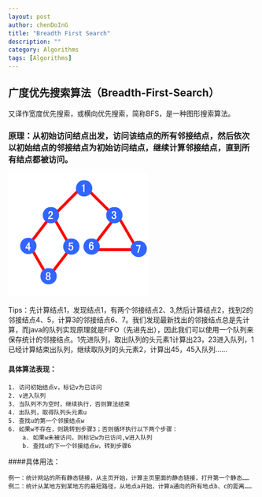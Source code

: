 ```yaml
---
layout: post
author: chenDoInG
title: "Breadth First Search"
description: ""
category: Algorithms
tags: [Algorithms]
---
```

## 广度优先搜索算法（Breadth-First-Search）

 又译作宽度优先搜索，或横向优先搜索，简称BFS，是一种图形搜索算法。

### 原理：从初始访问结点出发，访问该结点的所有邻接结点，然后依次以初始结点的邻接结点为初始访问结点，继续计算邻接结点，直到所有结点都被访问。

![alt='bfs'](/public/img/bfs.png)

Tips：先计算结点1，发现结点1，有两个邻接结点2、3,然后计算结点2，找到2的邻接结点4、5，计算3的邻接结点6、7。我们发现最新找出的邻接结点总是先计算，而java的队列实现原理就是FIFO（先进先出），因此我们可以使用一个队列来保存统计的邻接结点。1先进队列，取出队列的头元素1计算出23，23进入队列，1已经计算结束出队列，继续取队列的头元素2，计算出45，45入队列……

#### 具体算法表现：

	1. 访问初始结点v，标记v为已访问
	2. v进入队列
	3. 当队列不为空时，继续执行，否则算法结束
	4. 出队列，取得队列头元素u
	5. 查找u的第一个邻接结点w
	6. 如果w不存在，则跳转到步骤3；否则循环执行以下两个步骤：
		a. 如果w未被访问，则标记w为已访问,w进入队列
		b. 查找u的下一个邻接结点w，转到步骤6
		
####具体用法：

	例一：统计网站的所有静态链接，从主页开始，计算主页里面的静态链接，打开第一个静态……
	例二：统计从某地方到某地方的最短路径，从地点a开始，计算a通向的所有地点b、c的距离……
